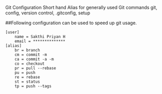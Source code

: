 Git Configuration Short hand
Alias for generally used Git commands
git, config, version control, .gitconfig, setup

##Following configuration can be used to speed up git usage.

```
[user]
	name = Sakthi Priyan H
	email = **************
[alias]
	br = branch
	cm = commit -m
	ca = commit -a -m
	co = checkout
	pr = pull --rebase
	pu = push
	re = rebase
	st = status
	tp = push --tags
```